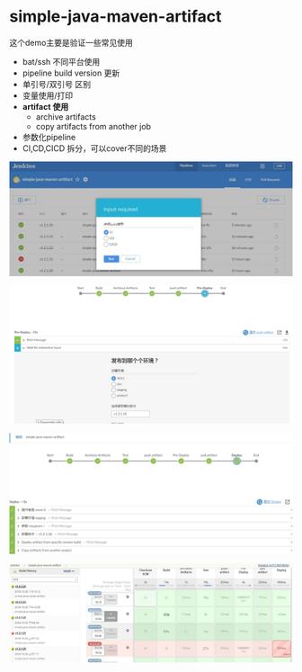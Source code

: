 # simple-java-maven-artifact

这个demo主要是验证一些常见使用

- bat/ssh 不同平台使用
- pipeline build version 更新
- 单引号/双引号 区别
- 变量使用/打印
- **artifact 使用**
    - archive artifacts
    - copy artifacts from another job
- 参数化pipeline
- CI,CD,CICD 拆分，可以cover不同的场景


![artifact-pipeline-1.JPG](./jenkins/artifact-pipeline-1.JPG)


![artifact-pipeline-2.JPG](./jenkins/artifact-pipeline-2.JPG)


![artifact-pipeline-3.JPG](./jenkins/artifact-pipeline-3.JPG)


![artifact-pipeline-4.JPG](./jenkins/artifact-pipeline-4.JPG)